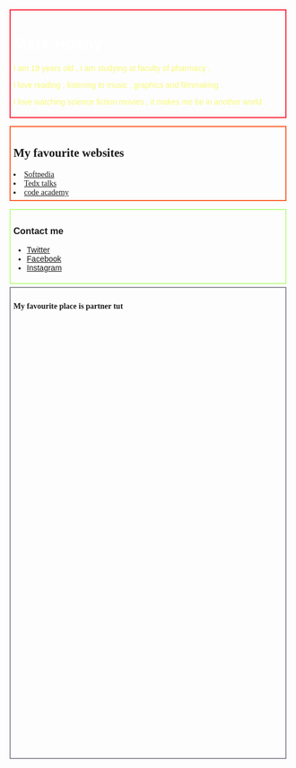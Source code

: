 <html>
<head>
<title>My biography </title>
</head>
<body background="http://i.imgur.com/uMtxojG.jpg" >
<div style="border: 2px solid #fe2c40;
color: #ffffff;
margin: 5px;
padding : 5px;
font-family : Arial, light, sans-serif;">
<h1>Mark Hosny </h1>
<div style="color: #f8fa78;
">
<P> I am 19 years old , I am studying at faculty of pharmacy .<p>
I love reading , listening to music , graphics and filmmaking . <p>
I love watching science fiction movies , it makes me be in another world .
</p>
</div>
</div>
<p> </p>
<div style="border: 2px solid #fd6530;
margin: 5px;
padding : 5px;

color: #ffffff;
font-family:Tahoma;">
<h2> My favourite websites </h2>
<div style="color :#91bdff>
<ul class="sites-list">
<li><a href="www.softpedia.com" >Softpedia</a></li>
<li><a href="https://www.ted.com" >Tedx talks </a></li>
<li><a href="https://codeacademy.com" >code academy </a></li>

</ul>
</div>
</div>
<p> </p>
<div style="border: 2px solid #c2ff91;
margin: 5px;
padding : 5px;

color: #ffffff;
font-family: Arial, light, sans-serif;">
<h3> Contact me </h3>

<ul class="social-icons">
<li><a href="https://twitter.com/mair_mark" >Twitter</a></li>
<li><a href="https://www.facebook.com/markhosny" >Facebook</a></li>
<li><a href="https://instagram.com/mair_mark/">Instagram</a></li>

</ul>
</div>
<div style="border: 2px solid #93939f;
margin: 5px;
padding : 5px;

color: #ffffff;
font-family:Tahoma;">
<h4> My favourite place is partner tut  </h4>
 <script src="http://maps.googleapis.com/maps/api/js"></script>
<script>
function initialize() {
  var mapProp = {
    center:new google.maps.LatLng(26.14707864,-32.7120173),
    zoom:5,
    mapTypeId:google.maps.MapTypeId.ROADMAP
  };
  var map=new google.maps.Map(document.getElementById("googleMap"),mapProp);
}
google.maps.event.addDomListener(window, 'load', initialize);
</script>
</head>

<body>
<div id="googleMap" style="width:500px;height:380px;"></div>

<script src="http://maps.googleapis.com/maps/api/js?key=AIzaSyDByv_Bjz4oGI9EAgKV7zKaGlKq9ISZyKg "></script> 
  </body>
</html>
<script src="http://maps.googleapis.com/maps/api/js"></script>
<script>
function initialize() {
  var mapProp = {
    center:new google.maps.LatLng(27.18292097.31.19726121),
    zoom:14,
    mapTypeId:google.maps.MapTypeId.ROADMAP
  };
  var map=new google.maps.Map(document.getElementById("googleMap"),mapProp);
}var marker=new google.maps.Marker({
  position:myCenter,
  });

marker.setMap(map);
}
google.maps.event.addDomListener(window, 'load', initialize);
</script>
</head>

<body>
<div id="googleMap" style="width:500px;height:380px;"></div>

<script src="http://maps.googleapis.com/maps/api/js?key=AIzaSyDByv_Bjz4oGI9EAgKV7zKaGlKq9ISZyKg "></script> 
  </body>
</html>
